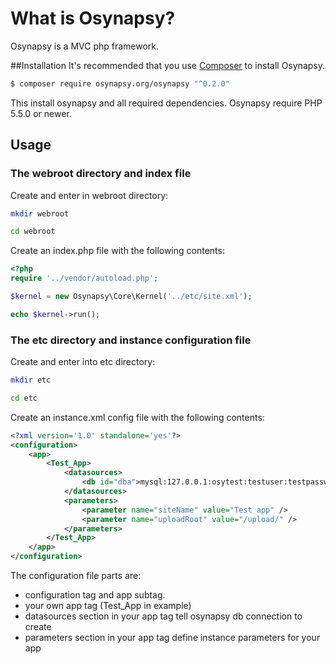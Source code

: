 # What is Osynapsy? #
Osynapsy is a MVC php framework. 

##Installation
It's recommended that you use [Composer](https://getcomposer.org/) to install Osynapsy.

```bash
$ composer require osynapsy.org/osynapsy "^0.2.0"
```

This install osynapsy and all required dependencies. Osynapsy require PHP 5.5.0 or newer.

## Usage
### The webroot directory and index file
Create and enter in webroot directory:

```bash
mkdir webroot

cd webroot
```

Create an index.php file with the following contents:

```php
<?php
require '../vendor/autoload.php';

$kernel = new Osynapsy\Core\Kernel('../etc/site.xml');

echo $kernel->run();
```
### The etc directory and instance configuration file
Create and enter into etc directory:

```bash
mkdir etc

cd etc
```

Create an instance.xml config file with the following contents:

```xml
<?xml version='1.0' standalone='yes'?>
<configuration>
    <app>
        <Test_App> 
            <datasources>
                <db id="dba">mysql:127.0.0.1:osytest:testuser:testpassword</db>
            </datasources>
            <parameters>
                <parameter name="siteName" value="Test app" />
                <parameter name="uploadRoot" value="/upload/" />
            </parameters>    
        </Test_App>
    </app>
</configuration>
```
The configuration file parts are:
- configuration tag and app subtag.
- your own app tag (Test_App in example)
- datasources section in your app tag tell osynapsy db connection to create
- parameters section in your app tag define instance parameters for your app
